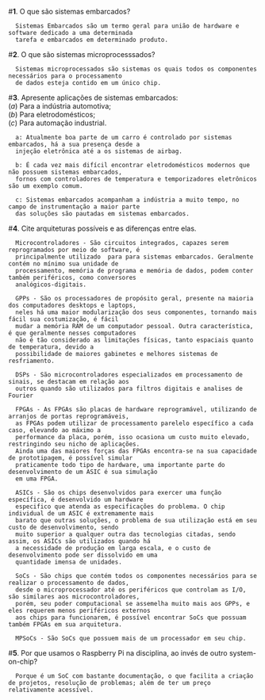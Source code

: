 #**1**. O que são sistemas embarcados?

      Sistemas Embarcados são um termo geral para união de hardware e software dedicado a uma determinada   
      tarefa e embarcados em determinado produto.
      
#**2**. O que são sistemas microprocesssados?

      Sistemas microprocessados são sistemas os quais todos os componentes necessários para o processamento  
      de dados esteja contido em um único chip.
      
#**3**. Apresente aplicações de sistemas embarcados:  
(*a*) Para a indústria automotiva;  
(*b*) Para eletrodomésticos;  
(*c*) Para automação industrial.

      a: Atualmente boa parte de um carro é controlado por sistemas embarcados, há a sua presença desde a  
      injeção eletrônica até a os sistemas de airbag.
      
      b: É cada vez mais difícil encontrar eletrodomésticos modernos que não possuem sistemas embarcados,  
      fornos com controladores de temperatura e temporizadores eletrônicos são um exemplo comum.
      
      c: Sistemas embarcados acompanham a indústria a muito tempo, no campo de instrumentação a maior parte  
      das soluções são pautadas em sistemas embarcados.
  

#**4**. Cite arquiteturas possíveis e as diferenças entre elas.
      
      Microcontroladores - São circuitos integrados, capazes serem reprogramados por meio de software, é 
      principalmente utilizado  para para sistemas embarcados. Geralmente contém no mínimo sua unidade de
      processamento, memória de programa e memória de dados, podem conter também periféricos, como conversores
      analógicos-digitais.
      
      GPPs - São os processadores de propósito geral, presente na maioria dos computadores desktops e laptops,  
      neles há uma maior modularização dos seus componentes, tornando mais fácil sua costumização, é fácil  
      mudar a memória RAM de um computador pessoal. Outra característica, é que geralmente nesses computadores  
      não é tão considerado as limitações físicas, tanto espaciais quanto de temperatura, devido a 
      possibilidade de maiores gabinetes e melhores sistemas de resfriamento.
      
      DSPs - São microcontroladores especializados em processamento de sinais, se destacam em relação aos 
      outros quando são utilizados para filtros digitais e analises de Fourier
      
      FPGAs - As FPGAs são placas de hardware reprogramável, utilizando de arranjos de portas reprogramáveis, 
      as FPGAs podem utilizar de processamento parelelo específico a cada caso, elevando ao máximo a 
      performance da placa, porém, isso ocasiona um custo muito elevado, restringindo seu nicho de aplicações.
      Ainda uma das maiores forças das FPGAs encontra-se na sua capacidade de prototipagem, é possível simular 
      praticamente todo tipo de hardware, uma importante parte do desenvolvimento de um ASIC é sua simulação 
      em uma FPGA.
      
      ASICs - São os chips desenvolvidos para exercer uma função específica, é desenvolvido um hardware 
      especifico que atenda as especificações do problema. O chip individual de um ASIC é extremamente mais 
      barato que outras soluções, o problema de sua utilização está em seu custo de desenvolvimento, sendo 
      muito superior a qualquer outra das tecnologias citadas, sendo assim, os ASICs são utilizados quando há 
      a necessidade de produção em larga escala, e o custo de desenvolvimento pode ser dissolvido em uma 
      quantidade imensa de unidades.
      
      SoCs - São chips que contém todos os componentes necessários para se realizar o processamento de dados, 
      desde o microprocessador até os periféricos que controlam as I/O, são similares aos microcontroladores, 
      porém, seu poder computacional se assemelha muito mais aos GPPs, e eles requerem menos periféricos externos 
      aos chips para funcionarem, é possível encontrar SoCs que possuam também FPGAs em sua arquitetura.
      
      MPSoCs - São SoCs que possuem mais de um processador em seu chip.

#**5**. Por que usamos o Raspberry Pi na disciplina, ao invés de outro system-on-chip?

      Porque é um SoC com bastante documentação, o que facilita a criação de projetos, resolução de problemas; além de ter um preço relativamente acessível.
      


